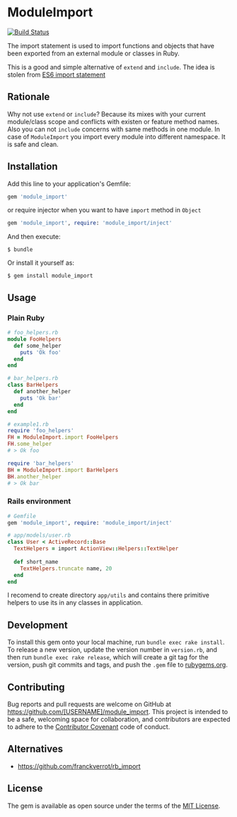 # ModuleImport

[![Build Status](https://travis-ci.org/dapi/module_import.svg?branch=master)](https://travis-ci.org/dapi/module_import)

The import statement is used to import functions and objects that have been exported from an external module or classes in Ruby.

This is a good and simple alternative of `extend` and `include`. The idea is stolen from [ES6 import statement](https://developer.mozilla.org/en/docs/web/javascript/reference/statements/import)

## Rationale

Why not use `extend` or `include`? Because its mixes with your current module/class scope and conflicts with existen or feature method names. Also you can not `include` concerns with same methods in one module. In case of `ModuleImport` you import every module into different namespace. It is safe and clean.

## Installation

Add this line to your application's Gemfile:

```ruby
gem 'module_import'
```

or require injector when you want to have `import` method in `Object`

```ruby
gem 'module_import', require: 'module_import/inject'
```

And then execute:

    $ bundle

Or install it yourself as:

    $ gem install module_import

## Usage

### Plain Ruby

```ruby
# foo_helpers.rb
module FooHelpers
  def some_helper
    puts 'Ok foo'
  end
end

# bar_helpers.rb
class BarHelpers
  def another_helper
    puts 'Ok bar'
  end
end

# example1.rb
require 'foo_helpers'
FH = ModuleImport.import FooHelpers
FH.some_helper
# > Ok foo

require 'bar_helpers'
BH = ModuleImport.import BarHelpers
BH.another_helper
# > Ok bar
```

### Rails environment

```ruby
# Gemfile
gem 'module_import', require: 'module_import/inject'

# app/models/user.rb
class User < ActiveRecord::Base
  TextHelpers = import ActionView::Helpers::TextHelper
  
  def short_name
    TextHelpers.truncate name, 20
  end
end
```

I recomend to create directory `app/utils` and contains there primitive helpers to use its in any classes in application.

## Development

To install this gem onto your local machine, run `bundle exec rake install`. To release a new version, update the version number in `version.rb`, and then run `bundle exec rake release`, which will create a git tag for the version, push git commits and tags, and push the `.gem` file to [rubygems.org](https://rubygems.org).

## Contributing

Bug reports and pull requests are welcome on GitHub at https://github.com/[USERNAME]/module_import. This project is intended to be a safe, welcoming space for collaboration, and contributors are expected to adhere to the [Contributor Covenant](contributor-covenant.org) code of conduct.


## Alternatives

* https://github.com/franckverrot/rb_import

## License

The gem is available as open source under the terms of the [MIT License](http://opensource.org/licenses/MIT).

